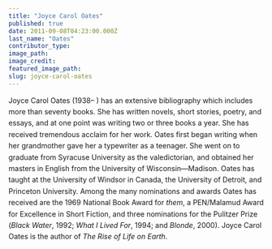 ```yaml
---
title: "Joyce Carol Oates"
published: true
date: 2011-09-08T04:23:00.000Z
last_name: "Oates"
contributor_type:
image_path:
image_credit:
featured_image_path:
slug: joyce-carol-oates
---
```


<span style="line-height:1.6">Joyce Carol Oates (1938– ) has an extensive bibliography which includes more than seventy books. She has written novels, short stories, poetry, and essays, and at one point was writing two or three books a year. She has received tremendous acclaim for her work. Oates first began writing when her grandmother gave her a typewriter as a teenager. She went on to graduate from Syracuse University as the valedictorian, and obtained her masters in English from the University of Wisconsin—Madison. Oates has taught at the University of Windsor in Canada, the University of Detroit, and Princeton University. Among the many nominations and awards Oates has received are the 1969 National Book Award for _them_, a PEN/Malamud Award for Excellence in Short Fiction, and three nominations for the Pulitzer Prize (_Black Water_, 1992; _What I Lived For_, 1994; and _Blonde_, 2000).</span> <span style="line-height:1.6">Joyce Carol Oates is the author of _The Rise of Life on Earth_.</span>

